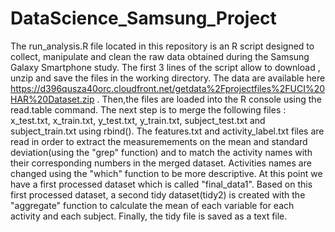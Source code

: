 # DataScience_Samsung_Project
The run_analysis.R file located in this repository is an R script designed to collect, manipulate and clean the raw data obtained during the Samsung Galaxy Smartphone study. 
The first 3 lines of the script allow to download , unzip and save the files in the working directory. The data are available here https://d396qusza40orc.cloudfront.net/getdata%2Fprojectfiles%2FUCI%20HAR%20Dataset.zip .
Then,the files are loaded into the R console using the read.table command.
The next step is to merge the following files : x_test.txt, x_train.txt, y_test.txt, y_train.txt, subject_test.txt and subject_train.txt  using rbind().
The features.txt and activity_label.txt files are read in order to extract the measuremements on the mean and standard deviation(using the "grep" function) and to match the activity names with their corresponding numbers in the merged dataset.
Activities names are changed using the "which" function to be more descriptive. At this point we have a first processed dataset which is called "final_data1".
Based on this first processed dataset, a second tidy dataset(tidy2) is created with the "aggregate" function to calculate the mean of each variable for each activity and each subject.
Finally, the tidy file is saved as a text file.


